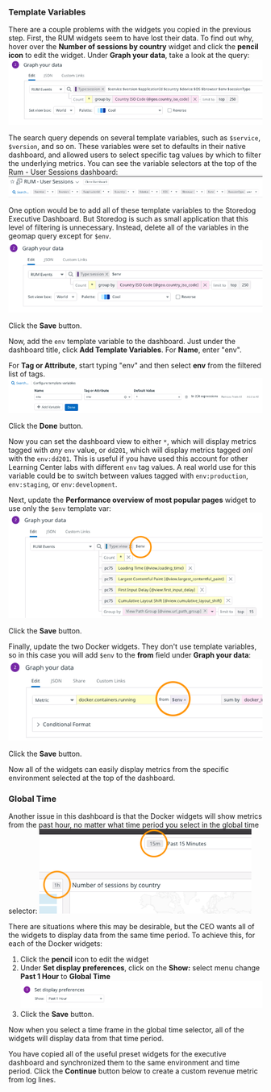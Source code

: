 ### Template Variables
There are a couple problems with the widgets you copied in the previous step. First, the RUM widgets seem to have lost their data. To find out why, hover over the **Number of sessions by country** widget and click the **pencil icon** to edit the widget. Under **Graph your data**, take a look at the query: ![Geomap query with template variables](./assets/geomap_template_vars.png)

The search query depends on several template variables, such as `$service`, `$version`, and so on. These variables were set to defaults in their native dashboard, and allowed users to select specific tag values by which to filter the underlying metrics. You can see the variable selectors at the top of the Rum - User Sessions dashboard: ![Rum user session template varibles](./assets/rum_session_template_vars.png)

One option would be to add all of these template variables to the Storedog Executive Dashboard. But Storedog is such as small application that this level of filtering is unnecessary. Instead, delete all of the variables in the geomap query except for `$env`. ![Just the env, please](./assets/env_dd201_geomap_var.png)

Click the **Save** button. 

Now,  add the `env` template variable to the dashboard. Just under the dashboard title, click **Add Template Variables**. For **Name**, enter "env".

For **Tag or Attribute**, start typing "env" and then select **env** from the filtered list of tags.  ![Creating env template var](./assets/setting_env_template_var.png)

Click the **Done** button.

Now you can set the dashboard view to either `*`, which will display metrics tagged with *any* `env` value, or `dd201`, which will display metrics tagged *onl* with the `env:dd201`. This is useful if you have used this account for other Learning Center labs with different `env` tag values. A real world use for this variable could be to switch between values tagged with `env:production`, `env:staging`, or `env:development`.

Next, update the **Performance overview of most popular pages** widget to use only the `$env` template var: ![Use only env in the page performance widget](./assets/performance_page_env_only.png)

Click the **Save** button.

Finally, update the two Docker widgets. They don't use template variables, so in this case you will add `$env` to the **from** field under **Graph your data**: ![Adding env to the Docker widget queries](./assets/add_env_to_docker_widget_queries.png)

Click the **Save** button.

Now all of the widgets can easily display metrics from the specific environment selected at the top of the dashboard.

### Global Time
Another issue in this dashboard is that the Docker widgets will show metrics from the past hour, no matter what time period you select in the global time selector: ![Docker widgets always show the past hour](./assets/widgets_stuck_at_1h.png)

There are situations where this may be desirable, but the CEO wants all of the widgets to display data from the same time period. To achieve this, for each of the Docker widgets:

1. Click the **pencil** icon to edit the widget
1. Under **Set display preferences**, click on the **Show:** select menu change **Past 1 Hour** to **Global Time** ![Change 1 hour to Global Time](./assets/set_docker_widgets_to_global_time.png)
1. Click the **Save** button.

Now when you select a time frame in the global time selector, all of the widgets will display data from that time period.

You have copied all of the useful preset widgets for the executive dashboard and synchronized them to the same environment and time period. Click the **Continue** button below to create a custom revenue metric from log lines.